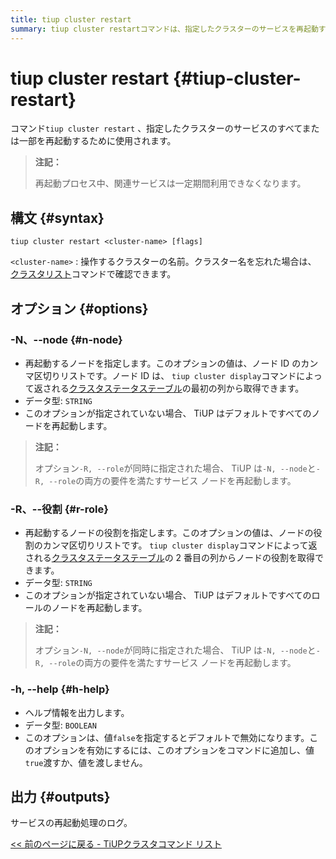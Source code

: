 ```yaml
---
title: tiup cluster restart
summary: tiup cluster restartコマンドは、指定したクラスターのサービスを再起動するために使用されます。再起動中、関連サービスは一定期間利用できなくなります。オプションには、-N、--nodeと-R、--roleがあり、それぞれ再起動するノードや役割を指定します。また、-h、--helpオプションを使用すると、ヘルプ情報を出力します。再起動処理のログが出力されます。
---
```


# tiup cluster restart {#tiup-cluster-restart}

コマンド`tiup cluster restart` 、指定したクラスターのサービスのすべてまたは一部を再起動するために使用されます。

> **注記：**
>
> 再起動プロセス中、関連サービスは一定期間利用できなくなります。

## 構文 {#syntax}

```shell
tiup cluster restart <cluster-name> [flags]
```

`<cluster-name>` : 操作するクラスターの名前。クラスター名を忘れた場合は、 [クラスタリスト](/tiup/tiup-component-cluster-list.md)コマンドで確認できます。

## オプション {#options}

### -N、--node {#n-node}

-   再起動するノードを指定します。このオプションの値は、ノード ID のカンマ区切りリストです。ノード ID は、 `tiup cluster display`コマンドによって返される[クラスタステータステーブル](/tiup/tiup-component-cluster-display.md)の最初の列から取得できます。
-   データ型: `STRING`
-   このオプションが指定されていない場合、 TiUP はデフォルトですべてのノードを再起動します。

> **注記：**
>
> オプション`-R, --role`が同時に指定された場合、 TiUP は`-N, --node`と`-R, --role`の両方の要件を満たすサービス ノードを再起動します。

### -R、--役割 {#r-role}

-   再起動するノードの役割を指定します。このオプションの値は、ノードの役割のカンマ区切りリストです。 `tiup cluster display`コマンドによって返される[クラスタステータステーブル](/tiup/tiup-component-cluster-display.md)の 2 番目の列からノードの役割を取得できます。
-   データ型: `STRING`
-   このオプションが指定されていない場合、 TiUP はデフォルトですべてのロールのノードを再起動します。

> **注記：**
>
> オプション`-N, --node`が同時に指定された場合、 TiUP は`-N, --node`と`-R, --role`の両方の要件を満たすサービス ノードを再起動します。

### -h, --help {#h-help}

-   ヘルプ情報を出力します。
-   データ型: `BOOLEAN`
-   このオプションは、値`false`を指定するとデフォルトで無効になります。このオプションを有効にするには、このオプションをコマンドに追加し、値`true`渡すか、値を渡しません。

## 出力 {#outputs}

サービスの再起動処理のログ。

[&lt;&lt; 前のページに戻る - TiUPクラスタコマンド リスト](/tiup/tiup-component-cluster.md#command-list)
